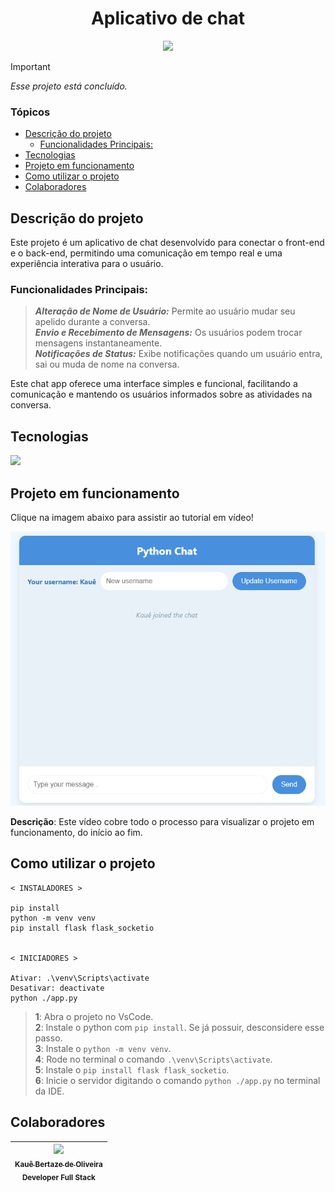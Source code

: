 <h1 align="center">Aplicativo de chat</h1>

<p align="center">
<img loading="lazy" src="http://img.shields.io/static/v1?label=STATUS&message=CONCLUIDO&color=green&style=for-the-badge"/>
</p>

> [!IMPORTANT]
> *Esse projeto está concluído.*

### Tópicos

- [Descrição do projeto](#descrição-do-projeto)
  - [Funcionalidades Principais:](#funcionalidades-principais)
- [Tecnologias](#tecnologias)
- [Projeto em funcionamento](#projeto-em-funcionamento)
- [Como utilizar o projeto](#como-utilizar-o-projeto)
- [Colaboradores](#colaboradores)

## Descrição do projeto

Este projeto é um aplicativo de chat desenvolvido para conectar o front-end e o back-end, permitindo uma comunicação em tempo real e uma experiência interativa para o usuário.

### Funcionalidades Principais:
> ***Alteração de Nome de Usuário:*** Permite ao usuário mudar seu apelido durante a conversa. <br>
> ***Envio e Recebimento de Mensagens:*** Os usuários podem trocar mensagens instantaneamente. <br>
> ***Notificações de Status:*** Exibe notificações quando um usuário entra, sai ou muda de nome na conversa.

Este chat app oferece uma interface simples e funcional, facilitando a comunicação e mantendo os usuários informados sobre as atividades na conversa.

## Tecnologias

<div width="140px">
    <img src="https://skillicons.dev/icons?i=python,vscode,html,flask,css" />
</div>

## Projeto em funcionamento

Clique na imagem abaixo para assistir ao tutorial em vídeo!

[![Assista ao tutorial](image.png "Como utilizar esse projeto na sua máquina")](https://drive.google.com/file/d/11uHZojHJHq4XyOxNWVHYFZuk2-KQN3H8/view?usp=sharing)

**Descrição**: Este vídeo cobre todo o processo para visualizar o projeto em funcionamento, do início ao fim.

## Como utilizar o projeto

```
< INSTALADORES >

pip install
python -m venv venv
pip install flask flask_socketio


< INICIADORES >

Ativar: .\venv\Scripts\activate
Desativar: deactivate
python ./app.py

```

> **1**: Abra o projeto no VsCode.<br>
> **2**: Instale o python com `pip install`. Se já possuir, desconsidere esse passo.<br>
> **3**: Instale o `python -m venv venv`.<br>
> **4**: Rode no terminal o comando `.\venv\Scripts\activate`.<br>
> **5**: Instale o `pip install flask flask_socketio`.<br>
> **6**: Inicie o servidor digitando o comando `python ./app.py` no terminal da IDE.

## Colaboradores

| [<img src="https://avatars.githubusercontent.com/u/69527468?v=4" width=115><br><sub>Kauê Bertaze de Oliveira</sub>](https://github.com/KaueTTS)<br><sub>Developer Full Stack</sub> |
| :---:
